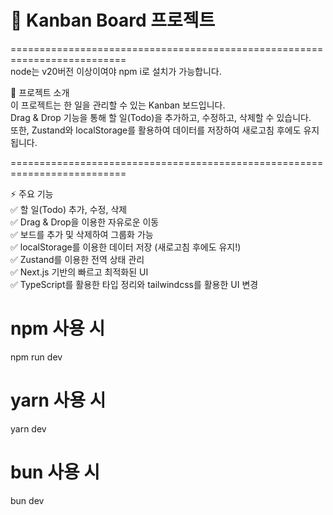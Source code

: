 # 📝 Kanban Board 프로젝트

==========================================================================<br/>
node는 v20버전 이상이여야 npm i로 설치가 가능합니다.<br/>

📌 프로젝트 소개<br/>
이 프로젝트는 한 일을 관리할 수 있는 Kanban 보드입니다.<br/>
Drag & Drop 기능을 통해 할 일(Todo)을 추가하고, 수정하고, 삭제할 수 있습니다.<br/>
또한, Zustand와 localStorage를 활용하여 데이터를 저장하여 새로고침 후에도 유지됩니다.<br/>

==========================================================================

⚡️ 주요 기능<br/>
✅ 할 일(Todo) 추가, 수정, 삭제 <br/>
✅ Drag & Drop을 이용한 자유로운 이동<br/>
✅ 보드를 추가 및 삭제하여 그룹화 가능<br/>
✅ localStorage를 이용한 데이터 저장 (새로고침 후에도 유지!)<br/>
✅ Zustand를 이용한 전역 상태 관리<br/>
✅ Next.js 기반의 빠르고 최적화된 UI<br/>
✅ TypeScript를 활용한 타입 정리와 tailwindcss를 활용한 UI 변경<br/>

# npm 사용 시

npm run dev

# yarn 사용 시

yarn dev

# bun 사용 시

bun dev
